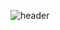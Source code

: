 ![header](https://capsule-render.vercel.app/api?type=waving&text=Welcome&color=timeGradient&height=200&section=header&fontSize=64&animation=fadeIn)

  
  
 
